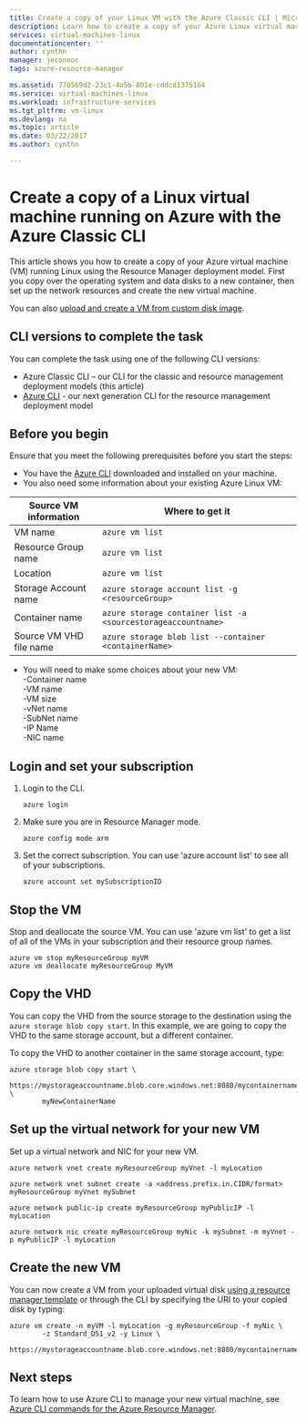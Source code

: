 ```yaml
---
title: Create a copy of your Linux VM with the Azure Classic CLI | Microsoft Docs
description: Learn how to create a copy of your Azure Linux virtual machine with the Azure Classic CLI in the Resource Manager deployment model
services: virtual-machines-linux
documentationcenter: ''
author: cynthn
manager: jeconnoc
tags: azure-resource-manager

ms.assetid: 770569d2-23c1-4a5b-801e-cddcd1375164
ms.service: virtual-machines-linux
ms.workload: infrastructure-services
ms.tgt_pltfrm: vm-linux
ms.devlang: na
ms.topic: article
ms.date: 03/22/2017
ms.author: cynthn

---
```

# Create a copy of a Linux virtual machine running on Azure with the Azure Classic CLI
This article shows you how to create a copy of your Azure virtual machine (VM) running Linux using the Resource Manager deployment model. First you copy over the operating system and data disks to a new container, then set up the network resources and create the new virtual machine.

You can also [upload and create a VM from custom disk image](upload-vhd.md?toc=%2fazure%2fvirtual-machines%2flinux%2ftoc.json).

## CLI versions to complete the task
You can complete the task using one of the following CLI versions:

- Azure Classic CLI – our CLI for the classic and resource management deployment models (this article)
- [Azure CLI](copy-vm.md?toc=%2fazure%2fvirtual-machines%2flinux%2ftoc.json) - our next generation CLI for the resource management deployment model

## Before you begin
Ensure that you meet the following prerequisites before you start the steps:

* You have the [Azure CLI](../../cli-install-nodejs.md) downloaded and installed on your machine. 
* You also need some information about your existing Azure Linux VM:

| Source VM information | Where to get it |
| --- | --- |
| VM name |`azure vm list` |
| Resource Group name |`azure vm list` |
| Location |`azure vm list` |
| Storage Account name |`azure storage account list -g <resourceGroup>` |
| Container name |`azure storage container list -a <sourcestorageaccountname>` |
| Source VM VHD file name |`azure storage blob list --container <containerName>` |

* You will need to make some choices about your new VM: 
     <br> -Container name
     <br> -VM name 
     <br> -VM size 
     <br> -vNet name 
     <br> -SubNet name 
     <br> -IP Name 
     <br> -NIC name

## Login and set your subscription
1. Login to the CLI.

    ```azurecli
    azure login
    ```
2. Make sure you are in Resource Manager mode.

    ```azurecli
    azure config mode arm
    ```
3. Set the correct subscription. You can use 'azure account list' to see all of your subscriptions.

    ```azurecli
    azure account set mySubscriptionID
    ```

## Stop the VM
Stop and deallocate the source VM. You can use 'azure vm list' to get a list of all of the VMs in your subscription and their resource group names.

```azurecli
azure vm stop myResourceGroup myVM
azure vm deallocate myResourceGroup MyVM
```


## Copy the VHD
You can copy the VHD from the source storage to the destination using the `azure storage blob copy start`. In this example, we are going to copy the VHD to the same storage account, but a different container.

To copy the VHD to another container in the same storage account, type:

```azurecli
azure storage blob copy start \
        https://mystorageaccountname.blob.core.windows.net:8080/mycontainername/myVHD.vhd \
        myNewContainerName
```

## Set up the virtual network for your new VM
Set up a virtual network and NIC for your new VM. 

```azurecli
azure network vnet create myResourceGroup myVnet -l myLocation

azure network vnet subnet create -a <address.prefix.in.CIDR/format> myResourceGroup myVnet mySubnet

azure network public-ip create myResourceGroup myPublicIP -l myLocation

azure network nic create myResourceGroup myNic -k mySubnet -m myVnet -p myPublicIP -l myLocation
```


## Create the new VM
You can now create a VM from your uploaded virtual disk [using a resource manager template](https://github.com/Azure/azure-quickstart-templates/tree/master/201-vm-from-specialized-vhd) or through the CLI by specifying the URI to your copied disk by typing:

```azurecli
azure vm create -n myVM -l myLocation -g myResourceGroup -f myNic \
        -z Standard_DS1_v2 -y Linux \
        https://mystorageaccountname.blob.core.windows.net:8080/mycontainername/myVHD.vhd 
```



## Next steps
To learn how to use Azure CLI to manage your new virtual machine, see [Azure CLI commands for the Azure Resource Manager](../azure-cli-arm-commands.md).


